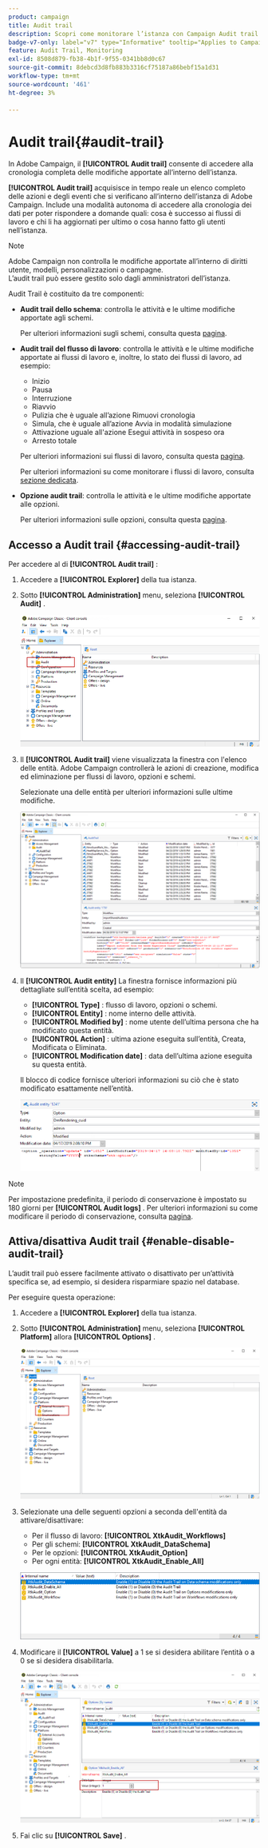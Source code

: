 ```yaml
---
product: campaign
title: Audit trail
description: Scopri come monitorare l’istanza con Campaign Audit trail
badge-v7-only: label="v7" type="Informative" tooltip="Applies to Campaign Classic v7 only"
feature: Audit Trail, Monitoring
exl-id: 8508d879-fb38-4b1f-9f55-0341bb8d0c67
source-git-commit: 8debcd3d8fb883b3316cf75187a86bebf15a1d31
workflow-type: tm+mt
source-wordcount: '461'
ht-degree: 3%

---
```


# Audit trail{#audit-trail}



In Adobe Campaign, il **[!UICONTROL Audit trail]** consente di accedere alla cronologia completa delle modifiche apportate all’interno dell’istanza.

**[!UICONTROL Audit trail]** acquisisce in tempo reale un elenco completo delle azioni e degli eventi che si verificano all’interno dell’istanza di Adobe Campaign. Include una modalità autonoma di accedere alla cronologia dei dati per poter rispondere a domande quali: cosa è successo ai flussi di lavoro e chi li ha aggiornati per ultimo o cosa hanno fatto gli utenti nell’istanza.

>[!NOTE]
>
>Adobe Campaign non controlla le modifiche apportate all’interno di diritti utente, modelli, personalizzazioni o campagne.\
>L’audit trail può essere gestito solo dagli amministratori dell’istanza.

Audit Trail è costituito da tre componenti:

* **Audit trail dello schema**: controlla le attività e le ultime modifiche apportate agli schemi.

   Per ulteriori informazioni sugli schemi, consulta questa [pagina](../../configuration/using/data-schemas.md).

* **Audit trail del flusso di lavoro**: controlla le attività e le ultime modifiche apportate ai flussi di lavoro e, inoltre, lo stato dei flussi di lavoro, ad esempio:

   * Inizio
   * Pausa
   * Interruzione
   * Riavvio
   * Pulizia che è uguale all’azione Rimuovi cronologia
   * Simula, che è uguale all’azione Avvia in modalità simulazione
   * Attivazione uguale all&#39;azione Esegui attività in sospeso ora
   * Arresto totale

   Per ulteriori informazioni sui flussi di lavoro, consulta questa [pagina](../../workflow/using/about-workflows.md).

   Per ulteriori informazioni su come monitorare i flussi di lavoro, consulta [sezione dedicata](../../workflow/using/monitoring-workflow-execution.md).

* **Opzione audit trail**: controlla le attività e le ultime modifiche apportate alle opzioni.

   Per ulteriori informazioni sulle opzioni, consulta questa [pagina](../../installation/using/configuring-campaign-options.md).

## Accesso a Audit trail {#accessing-audit-trail}

Per accedere al di **[!UICONTROL Audit trail]** :

1. Accedere a **[!UICONTROL Explorer]** della tua istanza.
1. Sotto **[!UICONTROL Administration]** menu, seleziona **[!UICONTROL Audit]** .

   ![](assets/audit_trail_1.png)

1. Il **[!UICONTROL Audit trail]** viene visualizzata la finestra con l&#39;elenco delle entità. Adobe Campaign controllerà le azioni di creazione, modifica ed eliminazione per flussi di lavoro, opzioni e schemi.

   Selezionate una delle entità per ulteriori informazioni sulle ultime modifiche.

   ![](assets/audit_trail_2.png)

1. Il **[!UICONTROL Audit entity]** La finestra fornisce informazioni più dettagliate sull’entità scelta, ad esempio:

   * **[!UICONTROL Type]** : flusso di lavoro, opzioni o schemi.
   * **[!UICONTROL Entity]** : nome interno delle attività.
   * **[!UICONTROL Modified by]** : nome utente dell’ultima persona che ha modificato questa entità.
   * **[!UICONTROL Action]** : ultima azione eseguita sull’entità, Creata, Modificata o Eliminata.
   * **[!UICONTROL Modification date]** : data dell’ultima azione eseguita su questa entità.

   Il blocco di codice fornisce ulteriori informazioni su ciò che è stato modificato esattamente nell’entità.

   ![](assets/audit_trail_3.png)

>[!NOTE]
>
>Per impostazione predefinita, il periodo di conservazione è impostato su 180 giorni per **[!UICONTROL Audit logs]** . Per ulteriori informazioni su come modificare il periodo di conservazione, consulta [pagina](../../production/using/database-cleanup-workflow.md#deployment-wizard).

## Attiva/disattiva Audit trail {#enable-disable-audit-trail}

L’audit trail può essere facilmente attivato o disattivato per un’attività specifica se, ad esempio, si desidera risparmiare spazio nel database.

Per eseguire questa operazione:

1. Accedere a **[!UICONTROL Explorer]** della tua istanza.
1. Sotto **[!UICONTROL Administration]** menu, seleziona **[!UICONTROL Platform]** allora **[!UICONTROL Options]** .

   ![](assets/audit_trail_4.png)

1. Selezionate una delle seguenti opzioni a seconda dell&#39;entità da attivare/disattivare:

   * Per il flusso di lavoro: **[!UICONTROL XtkAudit_Workflows]**
   * Per gli schemi: **[!UICONTROL XtkAudit_DataSchema]**
   * Per le opzioni: **[!UICONTROL XtkAudit_Option]**
   * Per ogni entità: **[!UICONTROL XtkAudit_Enable_All]**

   ![](assets/audit_trail_5.png)

1. Modificare il **[!UICONTROL Value]** a 1 se si desidera abilitare l’entità o a 0 se si desidera disabilitarla.

   ![](assets/audit_trail_6.png)

1. Fai clic su **[!UICONTROL Save]** .
